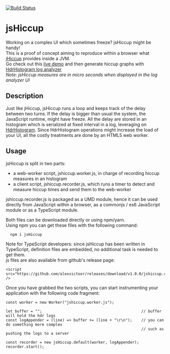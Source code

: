 [![Build Status](https://travis-ci.org/alexvictoor/jsHiccup.svg?branch=master)](https://travis-ci.org/alexvictoor/jsHiccup)

# jsHiccup
Working on a complex UI which sometimes freeze? jsHiccup might be handy!  
This is a proof of concept aiming to reproduce within a browser what [jHiccup](https://github.com/giltene/jHiccup) provides inside a JVM.  
Go check out this [live demo](https://alexvictoor.github.io/jsHiccup/) and then generate hiccup graphs with [HdrHistogram log analyzer](https://hdrhistogram.github.io/HdrHistogramJSDemo/logparser.html)  
*Note: jsHiccup measures are in micro seconds when displayed in the log analyzer UI*

## Description 
Just like jHiccup, jsHiccup runs a loop and keeps track of the delay between two turns. If the delay is bigger than usual the system, the JavaScript runtime, might have freeze. All the delay are stored in an histogram which is serialized at fixed interval in a log, leveraging on [HdrHistogram](https://github.com/HdrHistogram/HdrHistogramJS). Since HdrHistogram operations might increase the load of your UI, all the costly treatments are done by an HTML5 web worker.
## Usage
jsHiccup is split in two parts:
- a web-worker script, jshiccup.worker.js, in charge of recording hiccup measures in an histogram
- a client script, jshiccup.recorder.js, which runs a timer to detect and measure hiccup times and send them to the web-worker

jshiccup.recorder.js is packaged as a UMD module, hence it can be used directly 
from JavaScript within a browser, as a commonjs / es6 JavaScript module 
or as a TypeScript module.

Both files can be downloaded directly or using npm/yarn.  
Using npm you can get these files with the following command:
```
  npm i jsHiccup
```
Note for TypeScript developers: since jsHiccup has been written in TypeScript, definition files are embedded, no additional task is needed to get them.   
js files are also available from github's release page:
```
<script src="https://github.com/alexvictoor/releases/download/v1.0.0/jshiccup.recorder.js" />
```
Once you have grabbed the two scripts, you can start instrumenting your application with the following code fragment:
```
const worker = new Worker("jshiccup.worker.js");

let buffer = "";                                            // buffer will hold the hdr logs
const logAppender = (line) => buffer += (line + "\r\n");    // you can do something more complex
                                                            // such as pushing the logs to a server

const recorder = new jsHiccup.default(worker, logAppender);
recorder.start();

```